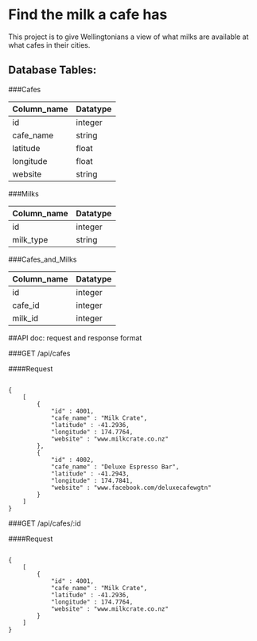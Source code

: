 # Find the milk a cafe has

This project is to give Wellingtonians a view of what milks are available at what cafes in their cities. 


## Database Tables:

###Cafes

Column_name | Datatype
--- | ---
id | integer
cafe_name | string
latitude | float
longitude | float
website | string

###Milks

Column_name | Datatype
--- | ---
id | integer
milk_type | string


###Cafes_and_Milks

Column_name | Datatype
--- | ---
id | integer
cafe_id | integer
milk_id | integer


##API doc: request and response format

###GET /api/cafes

####Request

```

{
    [
        {
            "id" : 4001,
            "cafe_name" : "Milk Crate",
            "latitude" : -41.2936,
            "longitude" : 174.7764,
            "website" : "www.milkcrate.co.nz"
        },
        {
            "id" : 4002,
            "cafe_name" : "Deluxe Espresso Bar",
            "latitude" : -41.2943,
            "longitude" : 174.7841,
            "website" : "www.facebook.com/deluxecafewgtn"
        }
    ]
}

```

###GET /api/cafes/:id

####Request

```

{
    [
        {
            "id" : 4001,
            "cafe_name" : "Milk Crate",
            "latitude" : -41.2936,
            "longitude" : 174.7764,
            "website" : "www.milkcrate.co.nz"
        }
    ]
}

```